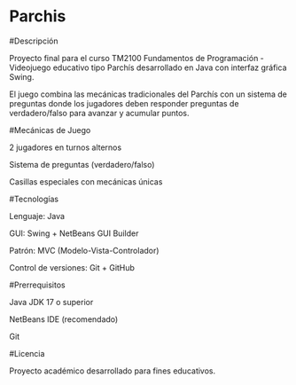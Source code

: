# Parchis

#Descripción


Proyecto final para el curso TM2100 Fundamentos de Programación - Videojuego educativo tipo Parchís desarrollado en Java con interfaz gráfica Swing.

El juego combina las mecánicas tradicionales del Parchís con un sistema de preguntas donde los jugadores deben responder preguntas de verdadero/falso para avanzar y acumular puntos.


#Mecánicas de Juego


2 jugadores en turnos alternos

Sistema de preguntas (verdadero/falso)

Casillas especiales con mecánicas únicas


#Tecnologías


Lenguaje: Java

GUI: Swing + NetBeans GUI Builder

Patrón: MVC (Modelo-Vista-Controlador)

Control de versiones: Git + GitHub



#Prerrequisitos


Java JDK 17 o superior

NetBeans IDE (recomendado)

Git


#Licencia

Proyecto académico desarrollado para fines educativos.
